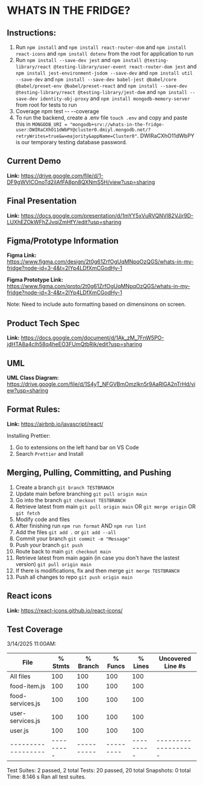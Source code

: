 # WHATS IN THE FRIDGE?

## Instructions:

1. Run `npm install` and `npm install react-router-dom` and `npm install react-icons` and `npm install dotenv` from the root for application to run
2. Run `npm install --save-dev jest` and `npm install @testing-library/react @testing-library/user-event react-router-dom jest` and `npm install jest-environment-jsdom --save-dev` and `npm install util --save-dev` and `npm install --save-dev babel-jest @babel/core @babel/preset-env @babel/preset-react` and `npm install --save-dev @testing-library/react @testing-library/jest-dom` and `npm install --save-dev identity-obj-proxy` and `npm install mongodb-memory-server` from root for tests to run
3. Coverage npm test -- --coverage
4. To run the backend, create a .env file `touch .env` and copy and paste this in `MONGODB_URI = "mongodb+srv://whats-in-the-fridge-user:DWIRaCXhO11dWbPY@cluster0.dmiyl.mongodb.net/?retryWrites=true&w=majority&appName=Cluster0"`.
   DWIRaCXhO11dWbPY is our temporary testing database password.

## Current Demo

**Link:** https://drive.google.com/file/d/1-DF9gWVICOnoTd2iIAfFA8pn8QXNmS5H/view?usp=sharing

## Final Presentation

**Link:** https://docs.google.com/presentation/d/1mYY5xVuRVQNVl82VJjr9D-LUXhEZOkWFhZJvqiZmHfY/edit?usp=sharing

## Figma/Prototype Information

**Figma Link:** https://www.figma.com/design/2t0g61ZrfOgUqMNpqOzQGS/whats-in-my-fridge?node-id=3-4&t=2IYp4LDfXmCGodHy-1

**Figma Prototype Link:** https://www.figma.com/proto/2t0g61ZrfOgUqMNpqOzQGS/whats-in-my-fridge?node-id=3-4&t=2IYp4LDfXmCGodHy-1

Note: Need to include auto formatting based on dimensinons on screen.

## Product Tech Spec

**Link:** https://docs.google.com/document/d/1Ak_zM_7FnW5PO-jdHTA8a4cIh58q4heEO3FUmQtbRik/edit?usp=sharing

## UML

**UML Class Diagram:** https://drive.google.com/file/d/1S4yT_NFGVBmOmzIkn5r9AaRlGA2nTrHd/view?usp=sharing

## Format Rules:

**Link:** https://airbnb.io/javascript/react/

Installing Prettier:

1. Go to extensions on the left hand bar on VS Code
2. Search `Prettier` and Install

## Merging, Pulling, Committing, and Pushing

1. Create a branch `git branch TESTBRANCH`
2. Update main before branching `git pull origin main`
3. Go into the branch `git checkout TESTBRANCH`
4. Retrieve latest from main `git pull origin main` OR `git merge origin` OR `git fetch`
5. Modify code and files
6. After finishing run `npm run format` AND `npm run lint`
7. Add the files `git add .` or `git add --all`
8. Commit your branch `git commit -m "Message"`
9. Push your branch `git push`
10. Route back to main `git checkout main`
11. Retrieve latest from main again (in case you don't have the lastest version) `git pull origin main`
12. If there is modifications, fix and then merge `git merge TESTBRANCH`
13. Push all changes to repo `git push origin main`

## React icons

**Link:** https://react-icons.github.io/react-icons/

## Test Coverage

3/14/2025 11:00AM:

| File               | % Stmts   | % Branch   | % Funcs   | % Lines   | Uncovered Line #s   |
| ------------------ | --------- | ---------- | --------- | --------- | ------------------- |
| All files          | 100       | 100        | 100       | 100       |
| food-item.js       | 100       | 100        | 100       | 100       |
| food-services.js   | 100       | 100        | 100       | 100       |
| user-services.js   | 100       | 100        | 100       | 100       |
| user.js            | 100       | 100        | 100       | 100       |
| ------------------ | --------- | ---------- | --------- | --------- | ------------------- |

Test Suites: 2 passed, 2 total
Tests: 20 passed, 20 total
Snapshots: 0 total
Time: 8.146 s
Ran all test suites.
